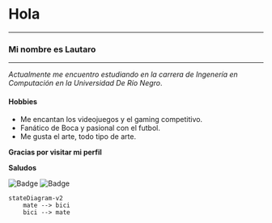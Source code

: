 # **Hola**

-----------------------------
### __Mi nombre es Lautaro__
-----------------------------

*Actualmente me encuentro estudiando en la carrera de Ingenería en Computación en la Universidad De Río Negro*.

#### Hobbies

- Me encantan los videojuegos y el gaming competitivo.
- Fanático de Boca y pasional con el futbol.
- Me gusta el arte, todo tipo de arte.



**Gracias por visitar mi perfil**

**Saludos**

![Badge](https://bit.ly/icom-badge)
![Badge](https://bit.ly/icom-badge)

```mermaid
stateDiagram-v2
	mate --> bici
	bici --> mate
```
